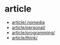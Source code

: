 # article

- [article/.nomedia](.nomedia)
- [article/personal/](personal)
- [article/programming/](programming)
- [article/think/](think)
